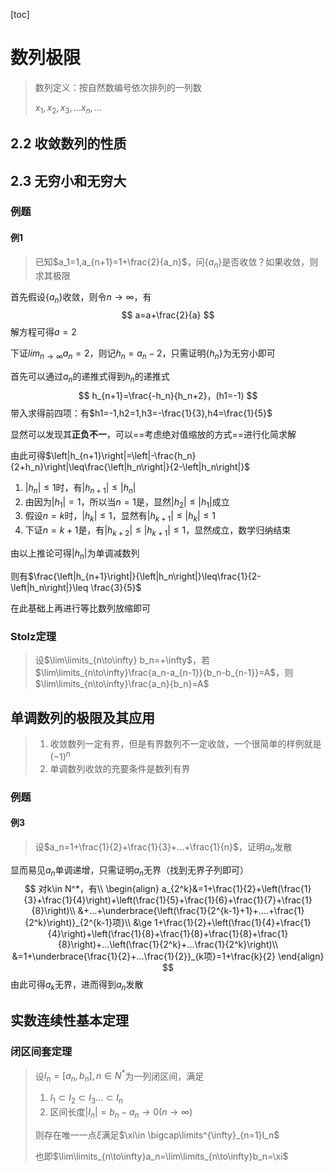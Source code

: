 [toc]

# 数列极限

> 数列定义：按自然数编号依次排列的一列数
>
> $x_1,x_2,x_3,...x_n,...$

## 2.2 收敛数列的性质



## 2.3 无穷小和无穷大

### 例题

#### 例1

>   已知$a_1=1,a_{n+1}=1+\frac{2}{a_n}$，问$\left\{ a_n \right\}$是否收敛？如果收敛，则求其极限

首先假设$\left\{ a_n \right\}$收敛，则令$n\to\infty$，有
$$
a=a+\frac{2}{a}
$$
解方程可得$a=2$

下证$lim_{n\to\infty}{a_n}=2$，则记$h_n=a_n-2$，只需证明$\left\{ h_n \right\}$为无穷小即可

首先可以通过$a_n$的递推式得到$h_n$的递推式
$$
h_{n+1}=\frac{-h_n}{h_n+2}，(h1=-1)
$$
带入求得前四项：有$h1=-1,h2=1,h3=-\frac{1}{3},h4=\frac{1}{5}$

显然可以发现其**正负不一**，可以==考虑绝对值缩放的方式==进行化简求解

由此可得$\left|h_{n+1}\right|=\left|-\frac{h_n}{2+h_n}\right|\leq\frac{\left|h_n\right|}{2-\left|h_n\right|}$

1.   $\left|h_n\right|\leq1$时，有$\left|h_{n+1}\right|\leq\left|h_n\right|$
2.   由因为$\left|h_1\right|=1$，所以当$n=1$是，显然$\left|h_{2}\right|\leq\left|h_1\right|$成立
3.   假设$n=k$时，$\left|h_k\right|\leq1$，显然有$\left|h_{k+1}\right|\leq\left|h_k\right|\leq 1$
4.   下证$n=k+1$是，有$\left|h_{k+2}\right|\leq\left|h_{k+1}\right|\leq 1$，显然成立，数学归纳结束

由以上推论可得$\left|h_n\right|$为单调减数列

则有$\frac{\left|h_{n+1}\right|}{\left|h_n\right|}\leq\frac{1}{2-\left|h_n\right|}\leq \frac{3}{5}$

在此基础上再进行等比数列放缩即可

### Stolz定理

>   设$\lim\limits_{n\to\infty} b_n=+\infty$，若$\lim\limits_{n\to\infty}\frac{a_n-a_{n-1}}{b_n-b_{n-1}}=A$，则$\lim\limits_{n\to\infty}\frac{a_n}{b_n}=A$

## 单调数列的极限及其应用

>   1.   收敛数列一定有界，但是有界数列不一定收敛，一个很简单的样例就是$(-1)^n$​
>   2.   单调数列收敛的充要条件是数列有界

### 例题

#### 例3

>   设$a_n=1+\frac{1}{2}+\frac{1}{3}+...+\frac{1}{n}$，证明${a_n}$发散

显而易见$a_n$单调递增，只需证明$a_n$无界（找到无界子列即可）
$$
对k\in N^*，有\\
\begin{align}
a_{2^k}&=1+\frac{1}{2}+\left(\frac{1}{3}+\frac{1}{4}\right)+\left(\frac{1}{5}+\frac{1}{6}+\frac{1}{7}+\frac{1}{8}\right)\\
&+...+\underbrace{\left(\frac{1}{2^{k-1}+1}+....+\frac{1}{2^k}\right)}_{2^{k-1}项}\\
&\ge 1+\frac{1}{2}+\left(\frac{1}{4}+\frac{1}{4}\right)+\left(\frac{1}{8}+\frac{1}{8}+\frac{1}{8}+\frac{1}{8}\right)+...\left(\frac{1}{2^k}+...\frac{1}{2^k}\right)\\
&=1+\underbrace{\frac{1}{2}+...\frac{1}{2}}_{k项}=1+\frac{k}{2}
\end{align}
$$
由此可得$a_k$无界，进而得到$a_n$发散

## 实数连续性基本定理

### 闭区间套定理

>   设$I_n=[a_n,b_n],n\in N^*$​为一列闭区间，满足
>
>   1. $I_1\subset I_2\subset I_3...\subset I_n$
>   1. 区间长度$|I_n|=b_n-a_n\to0(n\to\infty)$
>
>   则存在唯一一点$\xi$满足$\xi\in \bigcap\limits^{\infty}_{n=1}I_n$
>
>   也即$\lim\limits_{n\to\infty}a_n=\lim\limits_{n\to\infty}b_n=\xi$​

